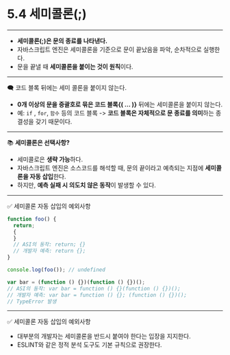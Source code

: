 # 5.4 세미콜론(;)

---

- **세미콜론(;)은 문의 종료를 나타낸다.**
- 자바스크립트 엔진은 세미콜론을 기준으로 문이 끝났음을 파악, 순차적으로 실행한다.
- 문을 끝낼 때 **세미콜론을 붙이는 것이 원칙**이다.

---

🗨️ 코드 블록 뒤에는 세미 콜론을 붙이지 않는다.

- **0개 이상의 문을 중괄호로 묶은 코드 블록{( ... )}** 뒤에는 세미콜론을 붙이지 않는다.
- 예: `if` , `for`, `함수` 등의 코드 블록
  -> **코드 블록은 자체적으로 문 종료를 의미**하는 종결성을 갖기 때문이다.

---

📚 **세미콜론은 선택사항?**

- 세미콜로은 **생략 가능**하다.
- 자바스크립트 엔진은 소스코드를 해석할 때, 문의 끝이라고 예측되는 지점에 **세미콜론을 자동 삽입**한다.
- 하지만, **예측 실패 시 의도치 않은 동작**이 발생할 수 있다.

---

✅ 세미콜론 자동 삽입의 예외사항

```js
function foo() {
  return;
  {
  }
  // ASI의 동작: return; {}
  // 개발자 예측: return {};
}

console.log(foo()); // undefined

var bar = (function () {})(function () {})();
// ASI의 동작: var bar = function () {}(function () {})();
// 개발자 예측: var bar = function () {}; (function () {})();
// TypeError 발생
```

---

✅ 세미콜론 자동 삽입의 예외사항

- 대부분의 개발자는 세미콜론을 반드시 붙여야 한다는 입장을 지지한다.
- ESLINT와 같은 정적 분석 도구도 기본 규칙으로 권장한다.
